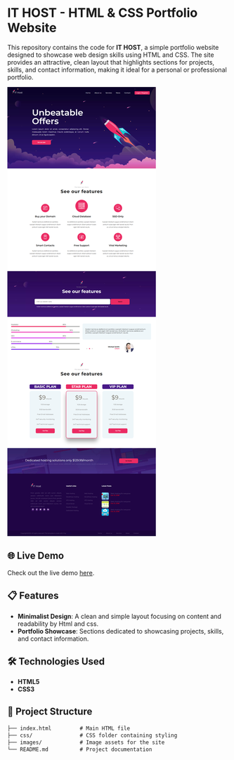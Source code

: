 # IT HOST - HTML & CSS Portfolio Website

This repository contains the code for **IT HOST**, a simple portfolio website designed to showcase web design skills using HTML and CSS. The site provides an attractive, clean layout that highlights sections for projects, skills, and contact information, making it ideal for a personal or professional portfolio.

![Portfolio Screenshot](webimg.png) 

## 🌐 Live Demo

Check out the live demo [here](https://abdo-fullstack-projects-2023.github.io/abdo-site2-html-css/).

## 📋 Features

- **Minimalist Design**: A clean and simple layout focusing on content and readability by Html and css.
- **Portfolio Showcase**: Sections dedicated to showcasing projects, skills, and contact information.

## 🛠️ Technologies Used

- **HTML5**
- **CSS3**

## 📂 Project Structure

```plaintext
├── index.html         # Main HTML file
├── css/               # CSS folder containing styling
├── images/            # Image assets for the site
└── README.md          # Project documentation
